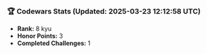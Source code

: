 ### 🏆 Codewars Stats (Updated: 2025-03-23 12:12:58 UTC)

- **Rank:** 8 kyu
- **Honor Points:** 3
- **Completed Challenges:** 1
